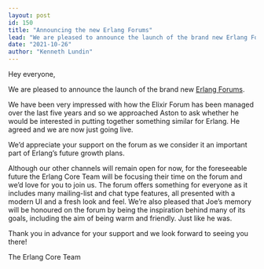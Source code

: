 ```yaml
---
layout: post
id: 150
title: "Announcing the new Erlang Forums"
lead: "We are pleased to announce the launch of the brand new Erlang Forums."
date: "2021-10-26"
author: "Kenneth Lundin"
---
```


Hey everyone,

We are pleased to announce the launch of the brand new [Erlang Forums](https://hello.erlangforums.com).

We have been very impressed with how the Elixir Forum has been managed over the last five years and so we approached Aston to ask whether he would be interested in putting together something similar for Erlang. He agreed and we are now just going live.

We’d appreciate your support on the forum as we consider it an important part of Erlang’s future growth plans.

Although our other channels will remain open for now, for the foreseeable future the Erlang Core Team will be focusing their time on the forum and we’d love for you to join us. The forum offers something for everyone as it includes many mailing-list and chat type features, all presented with a modern UI and a fresh look and feel. We’re also pleased that Joe’s memory will be honoured on the forum by being the inspiration behind many of its goals, including the aim of being warm and friendly. Just like he was.

Thank you in advance for your support and we look forward to seeing you there!

The Erlang Core Team